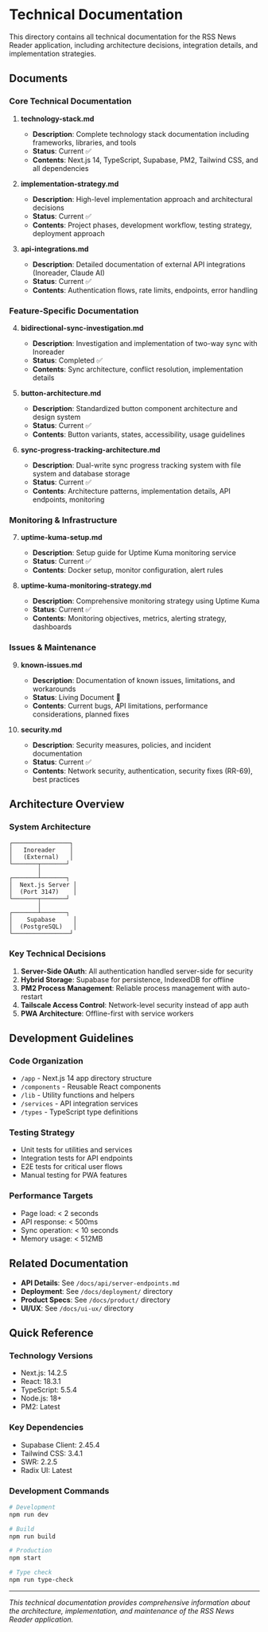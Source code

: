 # Technical Documentation

This directory contains all technical documentation for the RSS News Reader application, including architecture decisions, integration details, and implementation strategies.

## Documents

### Core Technical Documentation

1. **technology-stack.md**
   - **Description**: Complete technology stack documentation including frameworks, libraries, and tools
   - **Status**: Current ✅
   - **Contents**: Next.js 14, TypeScript, Supabase, PM2, Tailwind CSS, and all dependencies

2. **implementation-strategy.md**
   - **Description**: High-level implementation approach and architectural decisions
   - **Status**: Current ✅
   - **Contents**: Project phases, development workflow, testing strategy, deployment approach

3. **api-integrations.md**
   - **Description**: Detailed documentation of external API integrations (Inoreader, Claude AI)
   - **Status**: Current ✅
   - **Contents**: Authentication flows, rate limits, endpoints, error handling

### Feature-Specific Documentation

4. **bidirectional-sync-investigation.md**
   - **Description**: Investigation and implementation of two-way sync with Inoreader
   - **Status**: Completed ✅
   - **Contents**: Sync architecture, conflict resolution, implementation details

5. **button-architecture.md**
   - **Description**: Standardized button component architecture and design system
   - **Status**: Current ✅
   - **Contents**: Button variants, states, accessibility, usage guidelines

6. **sync-progress-tracking-architecture.md**
   - **Description**: Dual-write sync progress tracking system with file system and database storage
   - **Status**: Current ✅
   - **Contents**: Architecture patterns, implementation details, API endpoints, monitoring

### Monitoring & Infrastructure

7. **uptime-kuma-setup.md**
   - **Description**: Setup guide for Uptime Kuma monitoring service
   - **Status**: Current ✅
   - **Contents**: Docker setup, monitor configuration, alert rules

8. **uptime-kuma-monitoring-strategy.md**
   - **Description**: Comprehensive monitoring strategy using Uptime Kuma
   - **Status**: Current ✅
   - **Contents**: Monitoring objectives, metrics, alerting strategy, dashboards

### Issues & Maintenance

9. **known-issues.md**
   - **Description**: Documentation of known issues, limitations, and workarounds
   - **Status**: Living Document 🔄
   - **Contents**: Current bugs, API limitations, performance considerations, planned fixes

10. **security.md**
    - **Description**: Security measures, policies, and incident documentation
    - **Status**: Current ✅
    - **Contents**: Network security, authentication, security fixes (RR-69), best practices

## Architecture Overview

### System Architecture
```
┌────────────────┐
│   Inoreader    │
│   (External)   │
└───────┬───────┘
        │
┌───────┴───────┐
│  Next.js Server │
│  (Port 3147)    │
└───────┬───────┘
        │
┌───────┴───────┐
│    Supabase     │
│  (PostgreSQL)   │
└────────────────┘
```

### Key Technical Decisions

1. **Server-Side OAuth**: All authentication handled server-side for security
2. **Hybrid Storage**: Supabase for persistence, IndexedDB for offline
3. **PM2 Process Management**: Reliable process management with auto-restart
4. **Tailscale Access Control**: Network-level security instead of app auth
5. **PWA Architecture**: Offline-first with service workers

## Development Guidelines

### Code Organization
- `/app` - Next.js 14 app directory structure
- `/components` - Reusable React components
- `/lib` - Utility functions and helpers
- `/services` - API integration services
- `/types` - TypeScript type definitions

### Testing Strategy
- Unit tests for utilities and services
- Integration tests for API endpoints
- E2E tests for critical user flows
- Manual testing for PWA features

### Performance Targets
- Page load: < 2 seconds
- API response: < 500ms
- Sync operation: < 10 seconds
- Memory usage: < 512MB

## Related Documentation

- **API Details**: See `/docs/api/server-endpoints.md`
- **Deployment**: See `/docs/deployment/` directory
- **Product Specs**: See `/docs/product/` directory
- **UI/UX**: See `/docs/ui-ux/` directory

## Quick Reference

### Technology Versions
- Next.js: 14.2.5
- React: 18.3.1
- TypeScript: 5.5.4
- Node.js: 18+
- PM2: Latest

### Key Dependencies
- Supabase Client: 2.45.4
- Tailwind CSS: 3.4.1
- SWR: 2.2.5
- Radix UI: Latest

### Development Commands
```bash
# Development
npm run dev

# Build
npm run build

# Production
npm start

# Type check
npm run type-check
```

---

_This technical documentation provides comprehensive information about the architecture, implementation, and maintenance of the RSS News Reader application._